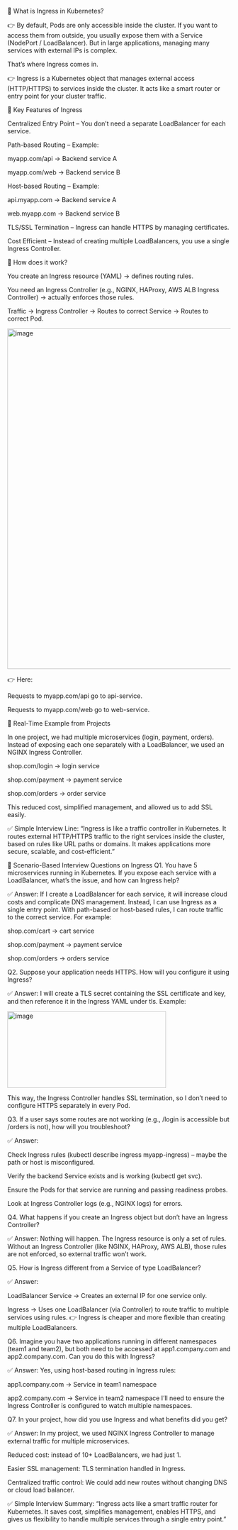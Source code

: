 🔹 What is Ingress in Kubernetes?

👉 By default, Pods are only accessible inside the cluster. If you want to access them from outside, you usually expose them with a Service (NodePort / LoadBalancer).
But in large applications, managing many services with external IPs is complex.

That’s where Ingress comes in.

👉 Ingress is a Kubernetes object that manages external access (HTTP/HTTPS) to services inside the cluster.
It acts like a smart router or entry point for your cluster traffic.

🔹 Key Features of Ingress

Centralized Entry Point – You don’t need a separate LoadBalancer for each service.

Path-based Routing – Example:

myapp.com/api → Backend service A

myapp.com/web → Backend service B

Host-based Routing – Example:

api.myapp.com → Backend service A

web.myapp.com → Backend service B

TLS/SSL Termination – Ingress can handle HTTPS by managing certificates.

Cost Efficient – Instead of creating multiple LoadBalancers, you use a single Ingress Controller.

🔹 How does it work?

You create an Ingress resource (YAML) → defines routing rules.

You need an Ingress Controller (e.g., NGINX, HAProxy, AWS ALB Ingress Controller) → actually enforces those rules.

Traffic → Ingress Controller → Routes to correct Service → Routes to correct Pod.


<img width="755" height="768" alt="image" src="https://github.com/user-attachments/assets/60c77bf7-c4ae-49ce-ae9d-daa29c10e402" />


👉 Here:

Requests to myapp.com/api go to api-service.

Requests to myapp.com/web go to web-service.

🔹 Real-Time Example from Projects

In one project, we had multiple microservices (login, payment, orders). Instead of exposing each one separately with a LoadBalancer, we used an NGINX Ingress Controller.

shop.com/login → login service

shop.com/payment → payment service

shop.com/orders → order service

This reduced cost, simplified management, and allowed us to add SSL easily.

✅ Simple Interview Line:
“Ingress is like a traffic controller in Kubernetes. It routes external HTTP/HTTPS traffic to the right services inside the cluster, based on rules like URL paths or domains. It makes applications more secure, scalable, and cost-efficient.”


🔹 Scenario-Based Interview Questions on Ingress
Q1. You have 5 microservices running in Kubernetes. If you expose each service with a LoadBalancer, what’s the issue, and how can Ingress help?

✅ Answer:
If I create a LoadBalancer for each service, it will increase cloud costs and complicate DNS management. Instead, I can use Ingress as a single entry point. With path-based or host-based rules, I can route traffic to the correct service.
For example:

shop.com/cart → cart service

shop.com/payment → payment service

shop.com/orders → orders service

Q2. Suppose your application needs HTTPS. How will you configure it using Ingress?

✅ Answer:
I will create a TLS secret containing the SSL certificate and key, and then reference it in the Ingress YAML under tls.
Example:

<img width="358" height="173" alt="image" src="https://github.com/user-attachments/assets/9f09cb67-2472-4f70-a3f4-acb4996d9111" />


This way, the Ingress Controller handles SSL termination, so I don’t need to configure HTTPS separately in every Pod.


Q3. If a user says some routes are not working (e.g., /login is accessible but /orders is not), how will you troubleshoot?

✅ Answer:

Check Ingress rules (kubectl describe ingress myapp-ingress) – maybe the path or host is misconfigured.

Verify the backend Service exists and is working (kubectl get svc).

Ensure the Pods for that service are running and passing readiness probes.

Look at Ingress Controller logs (e.g., NGINX logs) for errors.


Q4. What happens if you create an Ingress object but don’t have an Ingress Controller?

✅ Answer:
Nothing will happen. The Ingress resource is only a set of rules. Without an Ingress Controller (like NGINX, HAProxy, AWS ALB), those rules are not enforced, so external traffic won’t work.


Q5. How is Ingress different from a Service of type LoadBalancer?

✅ Answer:

LoadBalancer Service → Creates an external IP for one service only.

Ingress → Uses one LoadBalancer (via Controller) to route traffic to multiple services using rules.
👉 Ingress is cheaper and more flexible than creating multiple LoadBalancers.


Q6. Imagine you have two applications running in different namespaces (team1 and team2), but both need to be accessed at app1.company.com and app2.company.com. Can you do this with Ingress?

✅ Answer:
Yes, using host-based routing in Ingress rules:

app1.company.com → Service in team1 namespace

app2.company.com → Service in team2 namespace
I’ll need to ensure the Ingress Controller is configured to watch multiple namespaces.


Q7. In your project, how did you use Ingress and what benefits did you get?

✅ Answer:
In my project, we used NGINX Ingress Controller to manage external traffic for multiple microservices.

Reduced cost: instead of 10+ LoadBalancers, we had just 1.

Easier SSL management: TLS termination handled in Ingress.

Centralized traffic control: We could add new routes without changing DNS or cloud load balancer.

✅ Simple Interview Summary:
“Ingress acts like a smart traffic router for Kubernetes. It saves cost, simplifies management, enables HTTPS, and gives us flexibility to handle multiple services through a single entry point.”
